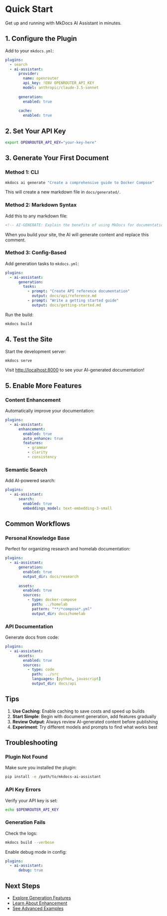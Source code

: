 # Quick Start

Get up and running with MkDocs AI Assistant in minutes.

## 1. Configure the Plugin

Add to your `mkdocs.yml`:

```yaml
plugins:
  - search
  - ai-assistant:
      provider:
        name: openrouter
        api_key: !ENV OPENROUTER_API_KEY
        model: anthropic/claude-3.5-sonnet
      
      generation:
        enabled: true
      
      cache:
        enabled: true
```

## 2. Set Your API Key

```bash
export OPENROUTER_API_KEY="your-key-here"
```

## 3. Generate Your First Document

### Method 1: CLI

```bash
mkdocs ai generate "Create a comprehensive guide to Docker Compose"
```

This will create a new markdown file in `docs/generated/`.

### Method 2: Markdown Syntax

Add this to any markdown file:

```markdown
<!-- AI-GENERATE: Explain the benefits of using MkDocs for documentation -->
```

When you build your site, the AI will generate content and replace this comment.

### Method 3: Config-Based

Add generation tasks to `mkdocs.yml`:

```yaml
plugins:
  - ai-assistant:
      generation:
        tasks:
          - prompt: "Create API reference documentation"
            output: docs/api/reference.md
          - prompt: "Write a getting started guide"
            output: docs/getting-started.md
```

Run the build:

```bash
mkdocs build
```

## 4. Test the Site

Start the development server:

```bash
mkdocs serve
```

Visit [http://localhost:8000](http://localhost:8000) to see your AI-generated documentation!

## 5. Enable More Features

### Content Enhancement

Automatically improve your documentation:

```yaml
plugins:
  - ai-assistant:
      enhancement:
        enabled: true
        auto_enhance: true
        features:
          - grammar
          - clarity
          - consistency
```

### Semantic Search

Add AI-powered search:

```yaml
plugins:
  - ai-assistant:
      search:
        enabled: true
        embeddings_model: text-embedding-3-small
```

## Common Workflows

### Personal Knowledge Base

Perfect for organizing research and homelab documentation:

```yaml
plugins:
  - ai-assistant:
      generation:
        enabled: true
        output_dir: docs/research
      
      assets:
        enabled: true
        sources:
          - type: docker-compose
            path: ../homelab
            pattern: "**/*compose*.yml"
            output_dir: docs/homelab
```

### API Documentation

Generate docs from code:

```yaml
plugins:
  - ai-assistant:
      assets:
        enabled: true
        sources:
          - type: code
            path: ../src
            languages: [python, javascript]
            output_dir: docs/api
```

## Tips

1. **Use Caching**: Enable caching to save costs and speed up builds
2. **Start Simple**: Begin with document generation, add features gradually
3. **Review Output**: Always review AI-generated content before publishing
4. **Experiment**: Try different models and prompts to find what works best

## Troubleshooting

### Plugin Not Found

Make sure you installed the plugin:

```bash
pip install -e /path/to/mkdocs-ai-assistant
```

### API Key Errors

Verify your API key is set:

```bash
echo $OPENROUTER_API_KEY
```

### Generation Fails

Check the logs:

```bash
mkdocs build --verbose
```

Enable debug mode in config:

```yaml
plugins:
  - ai-assistant:
      debug: true
```

## Next Steps

- [Explore Generation Features](../features/generation.md)
- [Learn About Enhancement](../features/enhancement.md)
- [See Advanced Examples](../examples/advanced.md)
